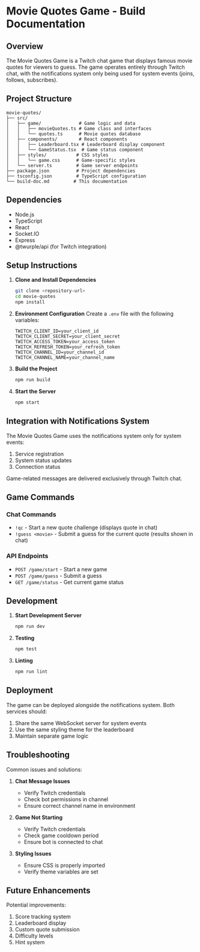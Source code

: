 # Movie Quotes Game - Build Documentation

## Overview
The Movie Quotes Game is a Twitch chat game that displays famous movie quotes for viewers to guess. The game operates entirely through Twitch chat, with the notifications system only being used for system events (joins, follows, subscribes).

## Project Structure
```
movie-quotes/
├── src/
│   ├── game/              # Game logic and data
│   │   ├── movieQuotes.ts # Game class and interfaces
│   │   └── quotes.ts      # Movie quotes database
│   ├── components/        # React components
│   │   ├── Leaderboard.tsx # Leaderboard display component
│   │   └── GameStatus.tsx  # Game status component
│   ├── styles/           # CSS styles
│   │   └── game.css      # Game-specific styles
│   └── server.ts         # Game server endpoints
├── package.json          # Project dependencies
├── tsconfig.json         # TypeScript configuration
└── build-doc.md         # This documentation
```

## Dependencies
- Node.js
- TypeScript
- React
- Socket.IO
- Express
- @twurple/api (for Twitch integration)

## Setup Instructions

1. **Clone and Install Dependencies**
   ```bash
   git clone <repository-url>
   cd movie-quotes
   npm install
   ```

2. **Environment Configuration**
   Create a `.env` file with the following variables:
   ```
   TWITCH_CLIENT_ID=your_client_id
   TWITCH_CLIENT_SECRET=your_client_secret
   TWITCH_ACCESS_TOKEN=your_access_token
   TWITCH_REFRESH_TOKEN=your_refresh_token
   TWITCH_CHANNEL_ID=your_channel_id
   TWITCH_CHANNEL_NAME=your_channel_name
   ```

3. **Build the Project**
   ```bash
   npm run build
   ```

4. **Start the Server**
   ```bash
   npm start
   ```

## Integration with Notifications System

The Movie Quotes Game uses the notifications system only for system events:
1. Service registration
2. System status updates
3. Connection status

Game-related messages are delivered exclusively through Twitch chat.

## Game Commands

### Chat Commands
- `!qc` - Start a new quote challenge (displays quote in chat)
- `!guess <movie>` - Submit a guess for the current quote (results shown in chat)

### API Endpoints
- `POST /game/start` - Start a new game
- `POST /game/guess` - Submit a guess
- `GET /game/status` - Get current game status

## Development

1. **Start Development Server**
   ```bash
   npm run dev
   ```

2. **Testing**
   ```bash
   npm test
   ```

3. **Linting**
   ```bash
   npm run lint
   ```

## Deployment

The game can be deployed alongside the notifications system. Both services should:
1. Share the same WebSocket server for system events
2. Use the same styling theme for the leaderboard
3. Maintain separate game logic

## Troubleshooting

Common issues and solutions:
1. **Chat Message Issues**
   - Verify Twitch credentials
   - Check bot permissions in channel
   - Ensure correct channel name in environment

2. **Game Not Starting**
   - Verify Twitch credentials
   - Check game cooldown period
   - Ensure bot is connected to chat

3. **Styling Issues**
   - Ensure CSS is properly imported
   - Verify theme variables are set

## Future Enhancements

Potential improvements:
1. Score tracking system
2. Leaderboard display
3. Custom quote submission
4. Difficulty levels
5. Hint system 